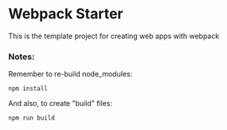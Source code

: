 # Webpack Starter 

This is the template project for creating web apps with webpack

### Notes: 

Remember to re-build node_modules:
```
npm install
```

And also, to create "build" files:
```
npm run build 
```